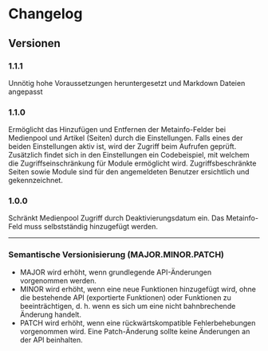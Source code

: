 # Changelog

## Versionen

### 1.1.1

Unnötig hohe Voraussetzungen heruntergesetzt und Markdown Dateien angepasst

### 1.1.0

Ermöglicht das Hinzufügen und Entfernen der Metainfo-Felder bei Medienpool und Artikel (Seiten) durch die Einstellungen. Falls eines der beiden Einstellungen aktiv ist, wird der Zugriff beim Aufrufen geprüft. Zusätzlich findet sich in den Einstellungen ein Codebeispiel, mit welchem die Zugriffseinschränkung für Module ermöglicht wird. Zugriffsbeschränkte Seiten sowie Module sind für den angemeldeten Benutzer ersichtlich und gekennzeichnet.

### 1.0.0

Schränkt Medienpool Zugriff durch Deaktivierungsdatum ein. Das Metainfo-Feld muss selbstständig hinzugefügt werden.

---

### Semantische Versionisierung (MAJOR.MINOR.PATCH)

- MAJOR wird erhöht, wenn grundlegende API-Änderungen vorgenommen werden.
- MINOR wird erhöht, wenn eine neue Funktionen hinzugefügt wird, ohne die bestehende API (exportierte Funktionen) oder Funktionen zu beeinträchtigen, d. h. wenn es sich um eine nicht bahnbrechende Änderung handelt.
- PATCH wird erhöht, wenn eine rückwärtskompatible Fehlerbehebungen vorgenommen wird. Eine Patch-Änderung sollte keine Änderungen an der API beinhalten.
